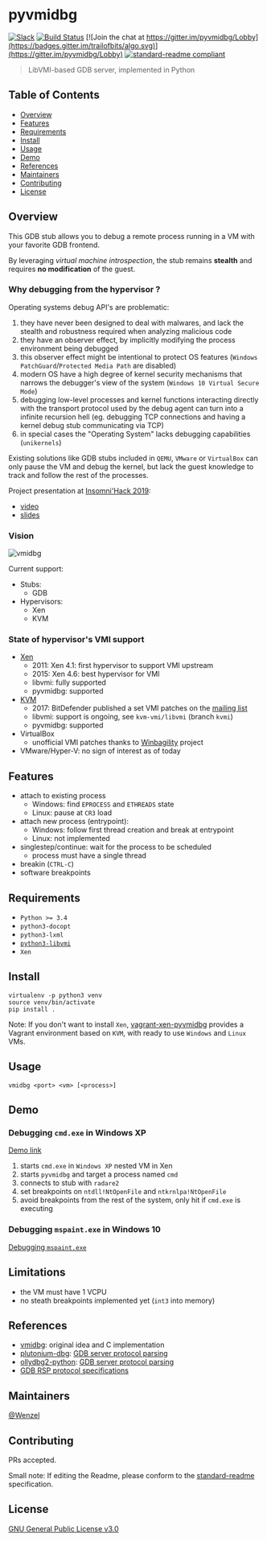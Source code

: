 # pyvmidbg

[![Slack](https://maxcdn.icons8.com/Color/PNG/48/Mobile/slack-48.png)](https://vmidbg.slack.com)
[![Build Status](https://travis-ci.org/Wenzel/pyvmidbg.svg?branch=master)](https://travis-ci.org/Wenzel/pyvmidbg)
[![Join the chat at https://gitter.im/pyvmidbg/Lobby](https://badges.gitter.im/trailofbits/algo.svg)](https://gitter.im/pyvmidbg/Lobby)
[![standard-readme compliant](https://img.shields.io/badge/readme%20style-standard-brightgreen.svg?style=flat-square)](https://github.com/RichardLitt/standard-readme)


> LibVMI-based GDB server, implemented in Python

## Table of Contents

- [Overview](#overview)
- [Features](#features)
- [Requirements](#requirements)
- [Install](#install)
- [Usage](#usage)
- [Demo](#demo)
- [References](#references)
- [Maintainers](#maintainers)
- [Contributing](#contributing)
- [License](#license)

## Overview

This GDB stub allows you to debug a remote process running in a VM with
your favorite GDB frontend.

By leveraging *virtual machine introspection*, the stub remains **stealth** and requires 
**no modification** of the guest.

### Why debugging from the hypervisor ?

Operating systems debug API's are problematic:

1. they have never been designed to deal with malwares, and lack the stealth and robustness required when 
analyzing malicious code
2. they have an observer effect, by implicitly modifying the process environment being debugged
3. this observer effect might be intentional to protect OS features (`Windows PatchGuard`/`Protected Media Path` are disabled)
4. modern OS have a high degree of kernel security mechanisms that narrows the debugger's view of the system
 (`Windows 10 Virtual Secure Mode`)
5. debugging low-level processes and kernel functions interacting directly with the transport protocol used by the debug agent can
    turn into a infinite recursion hell (eg. debugging TCP connections and having a kernel debug stub communicating via TCP)
5. in special cases the "Operating System" lacks debugging capabilities (`unikernels`)

Existing solutions like GDB stubs included in `QEMU`, `VMware` or `VirtualBox` can only
pause the VM and debug the kernel, but lack the guest knowledge to track and follow the rest of the processes.

Project presentation at [Insomni'Hack 2019](https://insomnihack.ch/conference-2019/):
- [video](https://www.youtube.com/watch?v=-nXY_p8c_bQ&list=PLcAhMYXnWf9t139KR-LhEMQuqmg8lRAgo&index=3)
- [slides](https://drive.google.com/file/d/1ZMUszfwWDOljdDfPOJgkEfSabNy0UAJR/view)

### Vision

![vmidbg](https://user-images.githubusercontent.com/964610/53703373-9fed3580-3e11-11e9-96f8-47b3f38044cf.jpg)

Current support:
- Stubs:
    - GDB
- Hypervisors:
    - Xen
    - KVM

### State of hypervisor's VMI support

- [Xen](https://wiki.xenproject.org/wiki/Virtual_Machine_Introspection)
    * 2011: Xen 4.1: first hypervisor to support VMI upstream
    * 2015: Xen 4.6: best hypervisor for VMI
    * libvmi: fully supported
    * pyvmidbg: supported
- [KVM](https://github.com/KVM-VMI/kvm-vmi)
    * 2017: BitDefender published a set VMI patches on the [mailing list](https://www.spinics.net/lists/kvm/msg151508.html)
    * libvmi: support is ongoing, see `kvm-vmi/libvmi` (branch `kvmi`)
    * pyvmidbg: supported
- VirtualBox
    * unofficial VMI patches thanks to [Winbagility](https://github.com/Winbagility/Winbagility) project
- VMware/Hyper-V: no sign of interest as of today

## Features

- attach to existing process
    * Windows: find `EPROCESS` and `ETHREADS` state
    * Linux: pause at `CR3` load
- attach new process (entrypoint):
    * Windows: follow first thread creation and break at entrypoint
    * Linux: not implemented
- singlestep/continue: wait for the process to be scheduled
    * process must have a single thread
- breakin (`CTRL-C`)
- software breakpoints

## Requirements

- `Python >= 3.4`
- `python3-docopt`
- `python3-lxml`
- [`python3-libvmi`](https://github.com/libvmi/python)
- `Xen`

## Install

~~~
virtualenv -p python3 venv
source venv/bin/activate
pip install .
~~~

Note: If you don't want to install `Xen`, [vagrant-xen-pyvmidbg](https://github.com/Wenzel/vagrant-xen-pyvmidbg)
provides a Vagrant environment based on `KVM`, with ready to use `Windows` and `Linux` VMs.

## Usage

~~~
vmidbg <port> <vm> [<process>]
~~~

## Demo

### Debugging `cmd.exe` in Windows XP

[Demo link](https://drive.google.com/open?id=1clumU_P8K-M1mgQ4RaNVSrWg6sxojw8d)

1. starts `cmd.exe` in `Windows XP` nested VM in Xen
2. starts `pyvmidbg` and target a process named `cmd`
3. connects to stub with `radare2`
4. set breakpoints on `ntdll!NtOpenFile` and `ntkrnlpa!NtOpenFile`
5. avoid breakpoints from the rest of the system, only hit if `cmd.exe` is executing

### Debugging `mspaint.exe` in Windows 10

[Debugging `mspaint.exe`](https://drive.google.com/file/d/15VUAXmUJg7pY_EL0rNVxrQdWs5VTdvZI/view?usp=sharing)

## Limitations

- the VM must have 1 VCPU
- no steath breakpoints implemented yet (`int3` into memory)

## References

- [vmidbg](https://github.com/Zentific/vmidbg): original idea and C implementation
- [plutonium-dbg](https://github.com/plutonium-dbg/plutonium-dbg): [GDB server protocol parsing](https://github.com/plutonium-dbg/plutonium-dbg/blob/master/clients/gdbserver.py)
- [ollydbg2-python](https://github.com/0vercl0k/ollydbg2-python): [GDB server protocol parsing](https://github.com/0vercl0k/ollydbg2-python/blob/master/samples/gdbserver/gdbserver.py)
- [GDB RSP protocol specifications](https://sourceware.org/gdb/onlinedocs/gdb/Remote-Protocol.html)

## Maintainers

[@Wenzel](https://github.com/Wenzel)

## Contributing

PRs accepted.

Small note: If editing the Readme, please conform to the [standard-readme](https://github.com/RichardLitt/standard-readme) specification.

## License

[GNU General Public License v3.0](https://github.com/Wenzel/pyvmidbg/blob/master/LICENSE)
